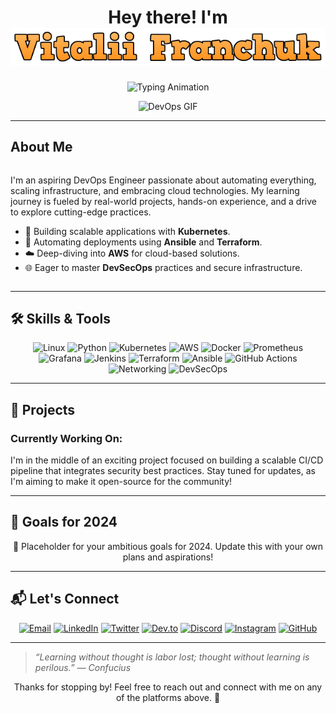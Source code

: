 <h1 align="center">
  Hey there! I'm <br>
  <img src="cooltext469510356555493(3).png" alt="Vitalii Franchuk">
</h1>

<p align="center">
  <img src="https://readme-typing-svg.herokuapp.com?font=Fira+Code&size=24&duration=4000&color=ff6347&center=true&vCenter=true&lines=DevOps+Engineer;Automation+Cloud;Always+Learning+and+Growing" alt="Typing Animation">
</p>

<div align="center">
  <img src="https://media.giphy.com/media/5ndklThG9vUUdTmgMn/giphy.gif" width="400" alt="DevOps GIF">
</div>

---

## About Me

<div style="display: flex; align-items: center; justify-content: space-between;">
  <div style="flex: 1;">
    <p>
      I'm an aspiring DevOps Engineer passionate about automating everything, scaling infrastructure, and embracing cloud technologies. My learning journey is fueled by real-world projects, hands-on experience, and a drive to explore cutting-edge practices.
    </p>
    <ul>
      <li>🚀 Building scalable applications with <b>Kubernetes</b>.</li>
      <li>🔧 Automating deployments using <b>Ansible</b> and <b>Terraform</b>.</li>
      <li>☁️ Deep-diving into <b>AWS</b> for cloud-based solutions.</li>
      <li>🌐 Eager to master <b>DevSecOps</b> practices and secure infrastructure.</li>
    </ul>
  </div>
</div>

---

## 🛠️ Skills & Tools

<p align="center">
  <img src="https://img.shields.io/badge/Linux-FCC624?style=for-the-badge&logo=linux&logoColor=black" alt="Linux">
  <img src="https://img.shields.io/badge/Python-3776AB?style=for-the-badge&logo=python&logoColor=white" alt="Python">
  <img src="https://img.shields.io/badge/Kubernetes-326CE5?style=for-the-badge&logo=kubernetes&logoColor=white" alt="Kubernetes">
  <img src="https://img.shields.io/badge/AWS-232F3E?style=for-the-badge&logo=amazon-aws&logoColor=white" alt="AWS">
  <img src="https://img.shields.io/badge/Docker-2496ED?style=for-the-badge&logo=docker&logoColor=white" alt="Docker">
  <img src="https://img.shields.io/badge/Prometheus-E6522C?style=for-the-badge&logo=prometheus&logoColor=white" alt="Prometheus">
  <img src="https://img.shields.io/badge/Grafana-F46800?style=for-the-badge&logo=grafana&logoColor=white" alt="Grafana">
  <img src="https://img.shields.io/badge/Jenkins-D24939?style=for-the-badge&logo=jenkins&logoColor=white" alt="Jenkins">
  <img src="https://img.shields.io/badge/Terraform-623CE4?style=for-the-badge&logo=terraform&logoColor=white" alt="Terraform">
  <img src="https://img.shields.io/badge/Ansible-EE0000?style=for-the-badge&logo=ansible&logoColor=white" alt="Ansible">
  <img src="https://img.shields.io/badge/GitHub%20Actions-2088FF?style=for-the-badge&logo=github-actions&logoColor=white" alt="GitHub Actions">
  <img src="https://img.shields.io/badge/Networking-0077B5?style=for-the-badge&logo=dev.to&logoColor=white" alt="Networking">
  <img src="https://img.shields.io/badge/DevSecOps-FF0000?style=for-the-badge&logo=security&logoColor=white" alt="DevSecOps">
</p>

---

## 🚧 Projects

### Currently Working On:
I'm in the middle of an exciting project focused on building a scalable CI/CD pipeline that integrates security best practices. Stay tuned for updates, as I'm aiming to make it open-source for the community!

---

## 🎯 Goals for 2024

<div align="center">
  <p>🚀 Placeholder for your ambitious goals for 2024. Update this with your own plans and aspirations!</p>
</div>

---

## 📬 Let's Connect

<p align="center">
  <a href="mailto:your.email@example.com"><img src="https://img.shields.io/badge/Email-D14836?style=for-the-badge&logo=gmail&logoColor=white" alt="Email"></a>
  <a href="https://www.linkedin.com/in/your-profile"><img src="https://img.shields.io/badge/LinkedIn-0A66C2?style=for-the-badge&logo=linkedin&logoColor=white" alt="LinkedIn"></a>
  <a href="https://twitter.com/your-profile"><img src="https://img.shields.io/badge/Twitter-1DA1F2?style=for-the-badge&logo=twitter&logoColor=white" alt="Twitter"></a>
  <a href="https://www.dev.to/your-profile"><img src="https://img.shields.io/badge/Dev.to-0A0A0A?style=for-the-badge&logo=dev.to&logoColor=white" alt="Dev.to"></a>
  <a href="https://discord.gg/your-invite-link"><img src="https://img.shields.io/badge/Discord-7289DA?style=for-the-badge&logo=discord&logoColor=white" alt="Discord"></a>
  <a href="https://www.instagram.com/your-profile"><img src="https://img.shields.io/badge/Instagram-E4405F?style=for-the-badge&logo=instagram&logoColor=white" alt="Instagram"></a>
  <a href="https://github.com/your-profile"><img src="https://img.shields.io/badge/GitHub-181717?style=for-the-badge&logo=github&logoColor=white" alt="GitHub"></a>
</p>

---

> _“Learning without thought is labor lost; thought without learning is perilous.” — Confucius_

<p align="center">
  Thanks for stopping by! Feel free to reach out and connect with me on any of the platforms above. 🌟
</p>

